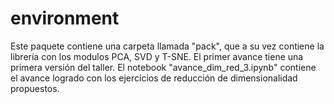 # environment

Este paquete contiene una carpeta llamada "pack", que a su vez contiene la librería con los modulos PCA, SVD y T-SNE. El primer avance tiene una primera
versión del taller. El notebook "avance_dim_red_3.ipynb" contiene el avance logrado con los ejercicios de reducción de dimensionalidad propuestos.
